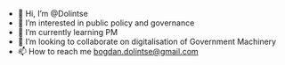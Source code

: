 - 👋 Hi, I’m @Dolintse
- 👀 I’m interested in public policy and governance
- 🌱 I’m currently learning PM
- 💞️ I’m looking to collaborate on digitalisation of Government Machinery
- 📫 How to reach me bogdan.dolintse@gmail.com

<!---
Dolintse/Dolintse is a ✨ special ✨ repository because its `README.md` (this file) appears on your GitHub profile.
You can click the Preview link to take a look at your changes.
--->
